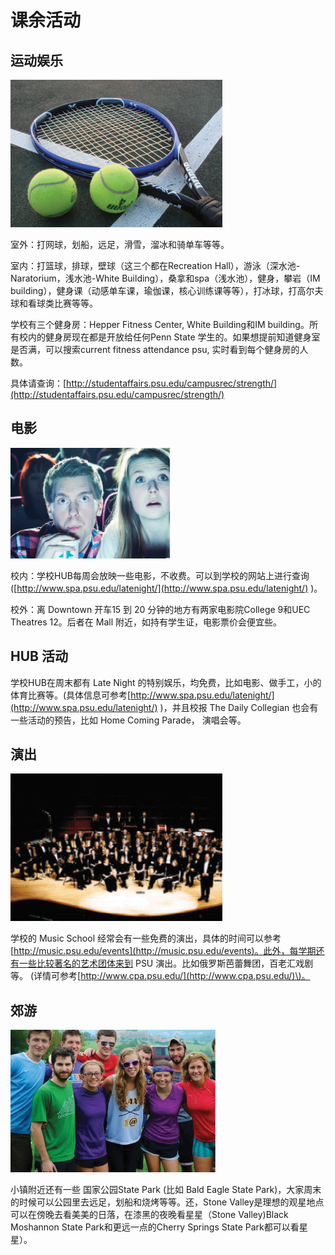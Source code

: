 # 课余活动

## 运动娱乐

![](../.gitbook/assets/image%20%28104%29.png)

室外：打网球，划船，远足，滑雪，溜冰和骑单车等等。

室内：打篮球，排球，壁球（这三个都在Recreation Hall），游泳（深水池-Naratorium，浅水池-White Building），桑拿和spa（浅水池），健身，攀岩（IM building），健身课（动感单车课，瑜伽课，核心训练课等等），打冰球，打高尔夫球和看球类比赛等等。

学校有三个健身房：Hepper Fitness Center, White Building和IM building。所有校内的健身房现在都是开放给任何Penn State 学生的。如果想提前知道健身室是否满，可以搜索current fitness attendance psu, 实时看到每个健身房的人数。

具体请查询：[http://studentaffairs.psu.edu/campusrec/strength/](http://studentaffairs.psu.edu/campusrec/strength/)

## 电影

![](../.gitbook/assets/image%20%28133%29.png)

校内：学校HUB每周会放映一些电影，不收费。可以到学校的网站上进行查询\([http://www.spa.psu.edu/latenight/](http://www.spa.psu.edu/latenight/) \)。

校外：离 Downtown 开车15 到 20 分钟的地方有两家电影院College 9和UEC Theatres 12。后者在 Mall 附近，如持有学生证，电影票价会便宜些。

## HUB 活动

学校HUB在周末都有 Late Night 的特别娱乐，均免费，比如电影、做手工，小的体育比赛等。\(具体信息可参考[http://www.spa.psu.edu/latenight/](http://www.spa.psu.edu/latenight/) \)，并且校报 The Daily Collegian 也会有一些活动的预告，比如 Home Coming Parade， 演唱会等。

## 演出

![](../.gitbook/assets/image%20%28193%29.png)

学校的 Music School 经常会有一些免费的演出，具体的时间可以参考[http://music.psu.edu/events](http://music.psu.edu/events)。此外，每学期还有一些比较著名的艺术团体来到 PSU 演出。比如俄罗斯芭蕾舞团，百老汇戏剧等。 \(详情可参考[http://www.cpa.psu.edu/](http://www.cpa.psu.edu/)\)。

## 郊游

![](../.gitbook/assets/image%20%28165%29.png)

小镇附近还有一些 国家公园State Park \(比如 Bald Eagle State Park\)，大家周末的时候可以公园里去远足，划船和烧烤等等。还，Stone Valley是理想的观星地点可以在傍晚去看美美的日落，在漆黑的夜晚看星星（Stone Valley\)Black Moshannon State Park和更远一点的Cherry Springs State Park都可以看星星）。


